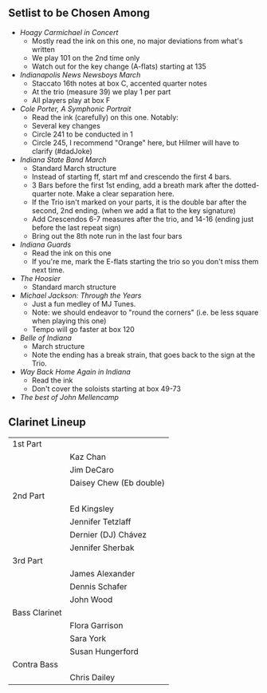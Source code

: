 ## Setlist to be Chosen Among

- _Hoagy Carmichael in Concert_
  - Mostly read the ink on this one, no major deviations from what's written
  - We play 101 on the 2nd time only
  - Watch out for the key change (A-flats) starting at 135
- _Indianapolis News Newsboys March_
  - Staccato 16th notes at box C, accented quarter notes
  - At the trio (measure 39) we play 1 per part
  - All players play at box F
- _Cole Porter, A Symphonic Portrait_
  - Read the ink (carefully) on this one. Notably:
  - Several key changes
  - Circle 241 to be conducted in 1
  - Circle 245, I recommend "Orange" here, but Hilmer will have to clarify (#dadJoke)
- _Indiana State Band March_
  - Standard March structure
  - Instead of starting ff, start mf and crescendo the first 4 bars.
  - 3 Bars before the first 1st ending, add a breath mark after the dotted-quarter note. Make a clear separation here.
  - If the Trio isn't marked on your parts, it is the double bar after the second, 2nd ending. (when we add a flat to the key signature)
  - Add Crescendos 6-7 measures after the trio, and 14-16 (ending just before the last repeat sign)
  - Bring out the 8th note run in the last four bars
- _Indiana Guards_
  - Read the ink on this one
  - If you're me, mark the E-flats starting the trio so you don't miss them next time.
- _The Hoosier_
  - Standard march structure
- _Michael Jackson: Through the Years_
  - Just a fun medley of MJ Tunes.
  - Note: we should endeavor to "round the corners" (i.e. be less square when playing this one)
  - Tempo will go faster at box 120
- _Belle of Indiana_
  - March structure
  - Note the ending has a break strain, that goes back to the sign at the Trio.
- _Way Back Home Again in Indiana_
  - Read the ink
  - Don't cover the soloists starting at box 49-73
- _The best of John Mellencamp_

## Clarinet Lineup

|               |                         |
| ------------- | ----------------------- |
| 1st Part      |                         |
|               | Kaz Chan                |
|               | Jim DeCaro              |
|               | Daisey Chew (Eb double) |
| 2nd Part      |                         |
|               | Ed Kingsley             |
|               | Jennifer Tetzlaff       |
|               | Dernier (DJ) Chávez     |
|               | Jennifer Sherbak        |
| 3rd Part      |                         |
|               | James Alexander         |
|               | Dennis Schafer          |
|               | John Wood               |
| Bass Clarinet |                         |
|               | Flora Garrison          |
|               | Sara York               |
|               | Susan Hungerford        |
| Contra Bass   |                         |
|               | Chris Dailey            |
